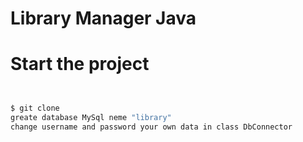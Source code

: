 Library Manager Java
====================

# Start the project
```bash


$ git clone 
greate database MySql neme "library"
change username and password your own data in class DbConnector 
```

